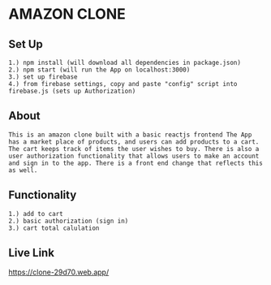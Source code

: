 # AMAZON CLONE

## Set Up 
    1.) npm install (will download all dependencies in package.json)
    2.) npm start (will run the App on localhost:3000)
    3.) set up firebase 
    4.) from firebase settings, copy and paste "config" script into firebase.js (sets up Authorization) 

## About
    This is an amazon clone built with a basic reactjs frontend The App has a market place of products, and users can add products to a cart. The cart keeps track of items the user wishes to buy. There is also a user authorization functionality that allows users to make an account and sign in to the app. There is a front end change that reflects this as well. 

## Functionality

    1.) add to cart
    2.) basic authorization (sign in)
    3.) cart total calulation 
    
## Live Link 
   https://clone-29d70.web.app/



